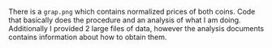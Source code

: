 There is a `grap.png` which contains normalized prices of both coins. Code that basically does the procedure and an analysis of what I am doing.
Additionally I provided 2 large files of data, however the analysis documents contains information about how to obtain them.
